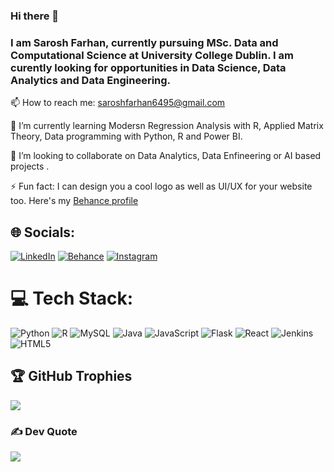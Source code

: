 ### Hi there 👋
### I am Sarosh Farhan, currently pursuing MSc. Data and Computational Science at University College Dublin. I am curently looking for opportunities in Data Science, Data Analytics and Data Engineering.

📫 How to reach me: saroshfarhan6495@gmail.com

🌱 I’m currently learning Modersn Regression Analysis with R, Applied Matrix Theory, Data programming with Python, R and Power BI.

👯 I’m looking to collaborate on Data Analytics, Data Enfineering or AI based projects .

⚡ Fun fact: I can design you a cool logo as well as UI/UX for your website too. Here's my [Behance profile](https://www.behance.net/saroshfarhan)


## 🌐 Socials:
[![LinkedIn](https://img.shields.io/badge/LinkedIn-%230077B5.svg?logo=linkedin&logoColor=white)](https://www.linkedin.com/in/saroshfarhan) [![Behance](https://img.shields.io/badge/Behance-1769ff?logo=behance&logoColor=white)](https://behance.net/saroshfarhan) [![Instagram](https://img.shields.io/badge/Instagram-%23E4405F.svg?logo=Instagram&logoColor=white)](https://instagram.com/sarosh.design)
# 💻 Tech Stack:
![Python](https://img.shields.io/badge/python-3670A0?style=for-the-badge&logo=python&logoColor=ffdd54) ![R](https://img.shields.io/badge/R-%23276DC3.svg?logo=r&logoColor=white) ![MySQL](https://img.shields.io/badge/MySQL-4479A1?logo=mysql&logoColor=fff) ![Java](https://img.shields.io/badge/java-%23ED8B00.svg?style=for-the-badge&logo=java&logoColor=white) ![JavaScript](https://img.shields.io/badge/javascript-%23323330.svg?style=for-the-badge&logo=javascript&logoColor=%23F7DF1E) ![Flask](https://img.shields.io/badge/flask-%23000.svg?style=for-the-badge&logo=flask&logoColor=white) ![React](https://img.shields.io/badge/react-%2320232a.svg?style=for-the-badge&logo=react&logoColor=%2361DAFB) ![Jenkins](https://img.shields.io/badge/jenkins-%232C5263.svg?style=for-the-badge&logo=jenkins&logoColor=white) ![HTML5](https://img.shields.io/badge/html5-%23E34F26.svg?style=for-the-badge&logo=html5&logoColor=white)

## 🏆 GitHub Trophies
![](https://github-profile-trophy.vercel.app/?username=saroshfarhan&theme=darkhub&no-frame=false&no-bg=false&margin-w=4)

### ✍️ Dev Quote
![](https://quotes-github-readme.vercel.app/api?type=horizontal&theme=radical)

<!-- Proudly created with GPRM ( https://gprm.itsvg.in ) -->


<!-- ### Hacktoberfest 2022
[![@saroshfarhan's Holopin board](https://holopin.me/saroshfarhan)](https://holopin.io/@saroshfarhan) -->
